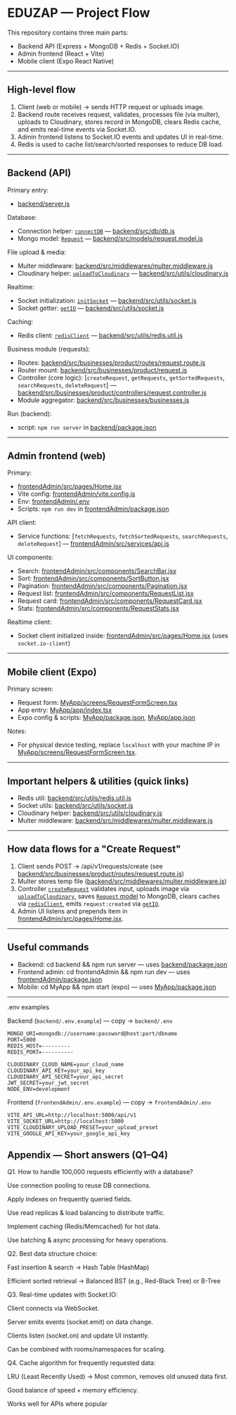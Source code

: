 # EDUZAP — Project Flow

This repository contains three main parts:
- Backend API (Express + MongoDB + Redis + Socket.IO)
- Admin frontend (React + Vite)
- Mobile client (Expo React Native)

---

## High-level flow

1. Client (web or mobile) -> sends HTTP request or uploads image.
2. Backend route receives request, validates, processes file (via multer), uploads to Cloudinary, stores record in MongoDB, clears Redis cache, and emits real-time events via Socket.IO.
3. Admin frontend listens to Socket.IO events and updates UI in real-time.
4. Redis is used to cache list/search/sorted responses to reduce DB load.

---

## Backend (API)

Primary entry:
- [backend/server.js](backend/server.js)

Database:
- Connection helper: [`connectDB`](backend/src/db/db.js) — [backend/src/db/db.js](backend/src/db/db.js)
- Mongo model: [`Request`](backend/src/models/request.model.js) — [backend/src/models/request.model.js](backend/src/models/request.model.js)

File upload & media:
- Multer middleware: [backend/src/middlewares/multer.middleware.js](backend/src/middlewares/multer.middleware.js)
- Cloudinary helper: [`uploadToCloudinary`](backend/src/utils/cloudinary.js) — [backend/src/utils/cloudinary.js](backend/src/utils/cloudinary.js)

Realtime:
- Socket initialization: [`initSocket`](backend/src/utils/socket.js) — [backend/src/utils/socket.js](backend/src/utils/socket.js)
- Socket getter: [`getIO`](backend/src/utils/socket.js) — [backend/src/utils/socket.js](backend/src/utils/socket.js)

Caching:
- Redis client: [`redisClient`](backend/src/utils/redis.util.js) — [backend/src/utils/redis.util.js](backend/src/utils/redis.util.js)

Business module (requests):
- Routes: [backend/src/businesses/product/routes/request.route.js](backend/src/businesses/product/routes/request.route.js)
- Router mount: [backend/src/businesses/product/request.js](backend/src/businesses/product/request.js)
- Controller (core logic): [`createRequest`, `getRequests`, `getSortedRequests`, `searchRequests`, `deleteRequest`] — [backend/src/businesses/product/controllers/request.controller.js](backend/src/businesses/product/controllers/request.controller.js)
- Module aggregator: [backend/src/businesses/businesses.js](backend/src/businesses/businesses.js)

Run (backend):
- script: `npm run server` in [backend/package.json](backend/package.json)

---

## Admin frontend (web)

Primary:
- [frontendAdmin/src/pages/Home.jsx](frontendAdmin/src/pages/Home.jsx)
- Vite config: [frontendAdmin/vite.config.js](frontendAdmin/vite.config.js)
- Env: [frontendAdmin/.env](frontendAdmin/.env)
- Scripts: `npm run dev` in [frontendAdmin/package.json](frontendAdmin/package.json)

API client:
- Service functions: [`fetchRequests`, `fetchSortedRequests`, `searchRequests`, `deleteRequest`] — [frontendAdmin/src/services/api.js](frontendAdmin/src/services/api.js)

UI components:
- Search: [frontendAdmin/src/components/SearchBar.jsx](frontendAdmin/src/components/SearchBar.jsx)
- Sort: [frontendAdmin/src/components/SortButton.jsx](frontendAdmin/src/components/SortButton.jsx)
- Pagination: [frontendAdmin/src/components/Pagination.jsx](frontendAdmin/src/components/Pagination.jsx)
- Request list: [frontendAdmin/src/components/RequestList.jsx](frontendAdmin/src/components/RequestList.jsx)
- Request card: [frontendAdmin/src/components/RequestCard.jsx](frontendAdmin/src/components/RequestCard.jsx)
- Stats: [frontendAdmin/src/components/RequestStats.jsx](frontendAdmin/src/components/RequestStats.jsx)

Realtime client:
- Socket client initialized inside: [frontendAdmin/src/pages/Home.jsx](frontendAdmin/src/pages/Home.jsx) (uses `socket.io-client`)

---

## Mobile client (Expo)

Primary screen:
- Request form: [MyApp/screens/RequestFormScreen.tsx](MyApp/screens/RequestFormScreen.tsx)
- App entry: [MyApp/app/index.tsx](MyApp/app/index.tsx)
- Expo config & scripts: [MyApp/package.json](MyApp/package.json), [MyApp/app.json](MyApp/app.json)

Notes:
- For physical device testing, replace `localhost` with your machine IP in [MyApp/screens/RequestFormScreen.tsx](MyApp/screens/RequestFormScreen.tsx).

---

## Important helpers & utilities (quick links)
- Redis util: [backend/src/utils/redis.util.js](backend/src/utils/redis.util.js)
- Socket utils: [backend/src/utils/socket.js](backend/src/utils/socket.js)
- Cloudinary helper: [backend/src/utils/cloudinary.js](backend/src/utils/cloudinary.js)
- Multer middleware: [backend/src/middlewares/multer.middleware.js](backend/src/middlewares/multer.middleware.js)

---

## How data flows for a "Create Request"
1. Client sends POST -> /api/v1/requests/create (see [backend/src/businesses/product/routes/request.route.js](backend/src/businesses/product/routes/request.route.js))
2. Multer stores temp file ([backend/src/middlewares/multer.middleware.js](backend/src/middlewares/multer.middleware.js))
3. Controller [`createRequest`](backend/src/businesses/product/controllers/request.controller.js) validates input, uploads image via [`uploadToCloudinary`](backend/src/utils/cloudinary.js), saves [`Request` model](backend/src/models/request.model.js) to MongoDB, clears caches via [`redisClient`](backend/src/utils/redis.util.js), emits `request:created` via [`getIO`](backend/src/utils/socket.js).
4. Admin UI listens and prepends item in [frontendAdmin/src/pages/Home.jsx](frontendAdmin/src/pages/Home.jsx).

---

## Useful commands
- Backend: cd backend && npm run server — uses [backend/package.json](backend/package.json)
- Frontend admin: cd frontendAdmin && npm run dev — uses [frontendAdmin/package.json](frontendAdmin/package.json)
- Mobile: cd MyApp && npm start (expo) — uses [MyApp/package.json](MyApp/package.json)

---


.env examples

Backend (`backend/.env.example`) — copy → `backend/.env`
```env
MONGO_URI=mongodb://username:password@host:port/dbname
PORT=5000
REDIS_HOST=---------
REDIS_PORT=----------

CLOUDINARY_CLOUD_NAME=your_cloud_name
CLOUDINARY_API_KEY=your_api_key
CLOUDINARY_API_SECRET=your_api_secret
JWT_SECRET=your_jwt_secret
NODE_ENV=development
```

Frontend (`frontendAdmin/.env.example`) — copy → `frontendAdmin/.env`
```env
VITE_API_URL=http://localhost:5000/api/v1
VITE_SOCKET_URL=http://localhost:5000
VITE_CLOUDINARY_UPLOAD_PRESET=your_upload_preset
VITE_GOOGLE_API_KEY=your_google_api_key
```
## Appendix — Short answers (Q1–Q4)

Q1. How to handle 100,000 requests efficiently with a database?

Use connection pooling to reuse DB connections.

Apply indexes on frequently queried fields.

Use read replicas & load balancing to distribute traffic.

Implement caching (Redis/Memcached) for hot data.

Use batching & async processing for heavy operations.

Q2. Best data structure choice:

Fast insertion & search → Hash Table (HashMap)

Efficient sorted retrieval → Balanced BST (e.g., Red-Black Tree) or B-Tree

Q3. Real-time updates with Socket.IO:

Client connects via WebSocket.

Server emits events (socket.emit) on data change.

Clients listen (socket.on) and update UI instantly.

Can be combined with rooms/namespaces for scaling.

Q4. Cache algorithm for frequently requested data:

LRU (Least Recently Used) → Most common, removes old unused data first.

Good balance of speed + memory efficiency.

Works well for APIs where popular
